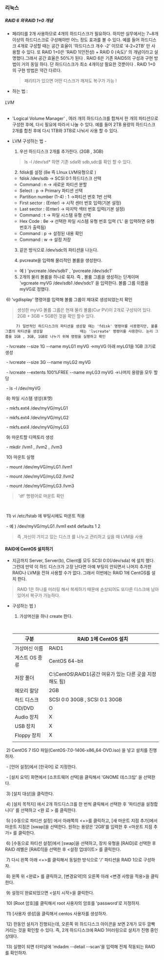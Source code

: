 ### 리눅스

##### RAID 6 와 RAID 1+0 개념

- 페리티를 2개 사용하므로 4개의 하드디스크가 필요하다. 하지만 실무에서는 7~8개 이상의 하드디스크로 구성해야만 어느 정도 효과를 볼 수 있다. 예를 들어 하드디스크 4개로 구성할 때는 공간 효율이 '하드디스크 개수 -2' 이므로 '4-2=2TB' 만 사용할 수 있다. 또 RAID 1+0은 'RAID 1(안전성) + RAID 0 (속도)' 의 개념이라고 설명했다.그래서 공간 효율은 50%가 된다 . RAID 6은 기존 RAID5의 구성과 구현 방법이 거의 동일 하다. 단 하드디스크가 최소 4개이상 필요한 것뿐이다 . RAID 1+0의 구현 방법은 약간 다르다.

  > 패리티가 있으면 어떤 디스크가 깨져도 복구가 가능 !

- 하는 법 :





###### LVM

- 'Logical Volume Manager' , 여러 개의 하드디스크를 합쳐서 한 개의 파티션으로 구성한 후에, 다시 필요에 따라서 나눌 수 있다. 예를 들어 2TB 용량의 하드디스크 2개를 합친 후에 다시 1TB와 3TB로 나눠서 사용 할 수 있다.

- LVM 구성하는 법 - 

  1)  우선 하드디스크 2개를 추가한다. (2GB , 3GB)

  > ls -l /dev/sd* 하면 기존 sda와 sdb,sdc를 확인 할 수 있다.

  2) fdisk를 설정 (8e 즉 LInux LVM유형으로 )  

  - fdisk /dev/sdb -> SCSI 0:1 하드디스크 선택
  - Command : n -> 새로운 파티션 분할
  - Select : p -> Primary 파티션 선택
  - Partition number (1-4) : 1 ->파티션 번호 1번 선택
  - First sector : (Enter) -> 시작 센터 번호 입력(기본 설정)
  - Last sector : (Enter) -> 마지막 섹터 번호 입력(기본 설정)
  - Command : t -> 파일 시스템 유형 선택
  - Hex Code : 8e -> 선택한 파일 시스템 유형 번호 입력 ('L' 을 입력하면 유형 번호가 출력됨)
  - Command : p -> 설정된 내용 확인
  - Command : w -> 설정 저장

  

   3) 같은 방식으로 /dev/sdc의 파티션을 나눈다.

  

   4) pvcreate을 입력해 물리적인 볼륨을 생성한다.

  - 예 ) 'pvcreate /dev/sdb1' , 'pvcreate /dev/sdc1' 

    

   5) 2개의 물리 볼륨을 하나로 묶자. 즉 , 볼륨 그룹을 생성하는 단계이며 'vgcreate myVG /dev/sdb1 /dev/sdc1' 을 입력한다. 볼륨 그룹 이름을 myVG로 정했다.



​		 6) 'vgdisplay' 명령어를 입력해 볼륨 그룹이 제대로 생성되었는지 확인

> 생성한 myVG 볼륨 그룹은 현재 물리 볼륨(Cur PV)이 2개로 구성되어 있다. 2GB + 3GB = 5GB인 것을 확인 할수 있다.

 		 7) 일반적인 하드디스크의 파티션을 생성할 때는 'fdisk' 명령어를 사용했지만, 볼륨 그룹의 파티션을 생성할 				때는 'lvcreate' 명령어를 사용한다. 논리 그룹을 1GB , 3GB, 1GB로 나누기 위해 명령을 실행하고 확인

​					-  lvcreate --size 1G --name myLG1 myVG        ->myVG 아래 myLG1을 1GB 크기로 생성

​					-  lvcreate --size 3G --name myLG2 myVG 

​					-  lvcreate --extents 100%FREE --name myLG3 myVG    ->나머지 용량을 모두 할당 

​                    -  ls -l /dev/myVG 

​               8) 파일 시스템 생성(포멧)

​					- mkfs.ext4 /dev/myVG/myLG1

​					- mkfs.ext4 /dev/myVG/myLG2

​					- mkfs.ext4 /dev/myVG/myLG3

​				9) 마운트할 디렉토리 생성

​					- mkdir /lvm1 , /lvm2 , /lvm3

​				10) 마운트 실행 

​						- mount /dev/myVG/myLG1 /lvm1

​						- mount /dev/myVG/myLG2 /lvm2

​						- mount /dev/myVG/myLG3 /lvm3

> ​               'df' 명령어로 마운트 확인

​						

​					11) vi /etc/fstab 에 부팅시에도 마운트 적용

​							- 예 ) /dev/myVG/myLG1 /lvm1 ext4 defaults 1 2   

> 즉 ,자신이 가지고 있는 디스크   를 나누고 관리하고 싶을 때 LVM을 사용 



#### RAID에 CentOS 설치하기 

- 지금까지 Server, Server(b), Client를 모두 SCSI 0:0(/dev/sda) 에 설치 했다. 그런데  만약 이 하드 디스크가 고장 난다면 아예 부팅이 안되면서 나머지 추가한 RAID나 LVM을 전혀 사용할 수가 없다. 그래서 이번에는 RAID 1에 CentOS를 설치 한다.

> RAID 1은 하나를 미러링 해서 복제하기 때문에 손상되어도 또다른 디스크에 남아 있어서 복구가 가능하다. 



- 구성하는 법 )

  1) 가상머신을 하나 create 한다. 

  ​    

  | 구분           | RAID 1에 CentOS 설치                                     |
  | -------------- | -------------------------------------------------------- |
  | 가상머신 이름  | RAID1                                                    |
  | 게스트 OS 종류 | CentOS 64-bit                                            |
  | 저장 폴더      | C:\CentOS\RAID1\(공간 여유가 있는 다른 곳을 지정해도 됨) |
  | 메모리 할당    | 2GB                                                      |
  | 하드 디스크    | SCSI 0:0 30GB , SCSI 0:1 30GB                            |
  | CD/DVD         | O                                                        |
  | Audio 장치     | X                                                        |
  | USB 장치       | X                                                        |
  | Floppy 장치    | X                                                        |
  |                |                                                          |

  

​        2)  CentOS 7 ISO 파일(CentOS-7.0-1406-x86_64-DVD.iso) 을 넣고 설치를 진행하자.

​			- [언어 설정]에서 [한국어] 로 지정한다.

​            - [설치 요약] 화면에서 [소프트웨어 선택]을 클릭해서 'GNOME 데스크탑' 을 선택한다. 

​        3) [설치 대상]을 클릭한다.

​        4) [설치 목적지] 에서 2개 하드디스크를 한 번씩 클릭해서 선택한 후 '파티션을 설정합니다' 를 선택하고 <완			료 > 를 클릭한다.

​		5) [수동으로 파티션 설정] 에서 아래쪽의 <+>를 클릭하고, [새 마운트 지점 추가]에서 마운트 지점은 [swap]을 			선택한다. 원하는 용량은 '2GB'를 입력한 후 <마운트 지점 추가> 를 클릭한다.

​		6) [수동으로 파티션 설정]에서 [swap]을 선택하고, 장치 유형을 [RAID]로 선택한 후 RAID 레벨은 [RAID1]을 			선택한 후 <설정 업데이트> 를 클릭한다. 

​		 7) 다시 왼쪽 아래 <+>를 클릭해서 동일한 방식으로 '/' 파티션을 RAID 1으로 구성하자.

​		 8) 왼쪽 위 <완료> 를 클릭하고, [변경요약]의 오른쪽 아래 <변경 사항을 적용>을 클릭한다.

​		 9) 설정이 완료되었으면 <설치 시작>을 클릭한다. 

​		 10) [Root 암호]를 클릭해서 root 사용자의 암호를 'password'로 지정하자.

​		 11) [사용자 생성]을 클릭해서 centos 사용자를 생성하자.		

​		 12) 한동안 설치가 진행되는데, 오른쪽 위 하드디스크 아이콘을 보면 2개가 모두 깜빡거리는 것을 확인할 수 	            있다. 즉, 2개 하드디스크에 RAID 1미러링으로 설치가 진행 중인 상태다. 



​		13) 실행이 되면 터미널에 'mdadm --detail --scan'을 입력해 전체 작동되는 RAID를 확인하자. 